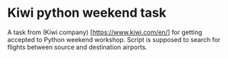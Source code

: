 # Kiwi python weekend task
A task from (Kiwi company) [https://www.kiwi.com/en/] for getting accepted to Python weekend workshop. Script is supposed to search for flights between source and destination airports.
